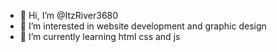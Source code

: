 - 👋 Hi, I’m @ItzRiver3680
- 👀 I’m interested in website development and graphic design
- 🌱 I’m currently learning html css and js
